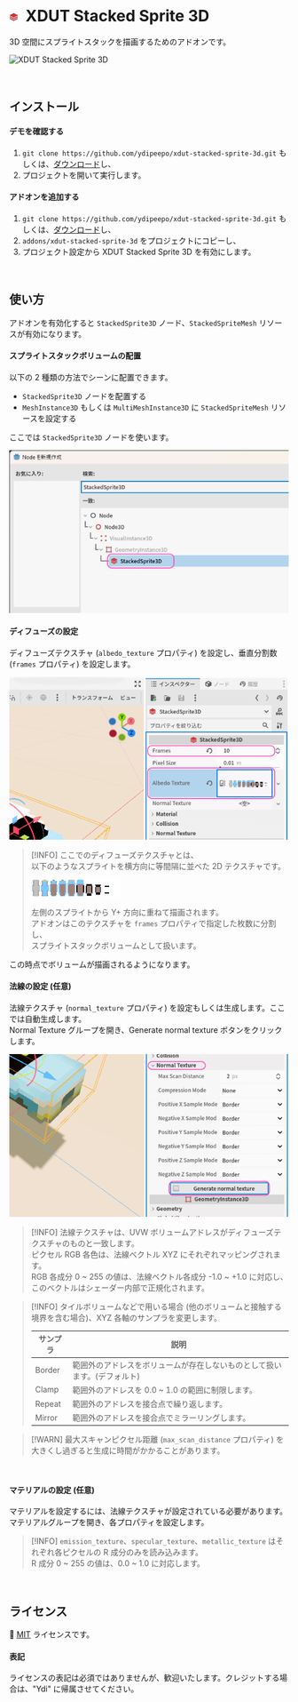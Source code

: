 <br />

# ![XDUT Stacked Sprite 3D](./addons/xdut-stacked-sprite-3d/StackedSprite3D.png)&nbsp;&nbsp;XDUT Stacked Sprite 3D

3D 空間にスプライトスタックを描画するためのアドオンです。

![XDUT Stacked Sprite 3D](./assets/texture/mikan-and-cadillac.gif)

<br />

## インストール

#### デモを確認する

1. `git clone https://github.com/ydipeepo/xdut-stacked-sprite-3d.git` もしくは、[ダウンロード](https://github.com/ydipeepo/xdut-stacked-sprite-3d/releases)し、
2. プロジェクトを開いて実行します。

#### アドオンを追加する

1. `git clone https://github.com/ydipeepo/xdut-stacked-sprite-3d.git` もしくは、[ダウンロード](https://github.com/ydipeepo/xdut-stacked-sprite-3d/releases)し、
2. `addons/xdut-stacked-sprite-3d` をプロジェクトにコピーし、
3. プロジェクト設定から XDUT Stacked Sprite 3D を有効にします。

<br />

## 使い方

アドオンを有効化すると `StackedSprite3D` ノード、`StackedSpriteMesh` リソースが有効になります。

#### スプライトスタックボリュームの配置

以下の 2 種類の方法でシーンに配置できます。

* `StackedSprite3D` ノードを配置する
* `MeshInstance3D` もしくは `MultiMeshInstance3D` に `StackedSpriteMesh` リソースを設定する

ここでは `StackedSprite3D` ノードを使います。

![`StackedSprite3D` ノードを追加する](./assets/texture/01.png)

#### ディフューズの設定

ディフューズテクスチャ (`albedo_texture` プロパティ) を設定し、垂直分割数 (`frames` プロパティ) を設定します。<br />

![`albedo_texture` プロパティと `frames` プロパティを設定する](./assets/texture/02.png)

> [!INFO]
> ここでのディフューズテクスチャとは、<br />
> 以下のようなスプライトを横方向に等間隔に並べた 2D テクスチャです。
>
> ![ディフューズテクスチャの例](./assets/texture/cadillac.png)
>
> 左側のスプライトから Y+ 方向に重ねて描画されます。<br />
> アドオンはこのテクスチャを `frames` プロパティで指定した枚数に分割し、<br />
> スプライトスタックボリュームとして扱います。

この時点でボリュームが描画されるようになります。

#### 法線の設定 (任意)

法線テクスチャ (`normal_texture` プロパティ) を設定もしくは生成します。ここでは自動生成します。<br />
Normal Texture グループを開き、Generate normal texture ボタンをクリックします。

![法線テクスチャを自動生成する](./assets/texture/03.png)

> [!INFO]
> 法線テクスチャは、UVW ボリュームアドレスがディフューズテクスチャのものと一致します。<br />
> ピクセル RGB 各色は、法線ベクトル XYZ にそれぞれマッピングされます。<br />
> RGB 各成分 0 ~ 255 の値は、法線ベクトル各成分 -1.0 ~ +1.0 に対応し、<br />
> このベクトルはシェーダー内部で正規化されます。

> [!INFO]
> タイルボリュームなどで用いる場合 (他のボリュームと接触する境界を含む場合)、XYZ 各軸のサンプラを変更します。
>
> | サンプラ | 説明 |
> |---|---|
> | Border | 範囲外のアドレスをボリュームが存在しないものとして扱います。(デフォルト) |
> | Clamp | 範囲外のアドレスを 0.0 ~ 1.0 の範囲に制限します。 |
> | Repeat | 範囲外のアドレスを接合点で繰り返します。 |
> | Mirror | 範囲外のアドレスを接合点でミラーリングします。 |

> [!WARN]
> 最大スキャンピクセル距離 (`max_scan_distance` プロパティ) を大きくし過ぎると生成に時間がかかることがあります。<br />

<br />

#### マテリアルの設定 (任意)

マテリアルを設定するには、法線テクスチャが設定されている必要があります。<br />
マテリアルグループを開き、各プロパティを設定します。

> [!INFO]
> `emission_texture`、`specular_texture`、`metallic_texture` はそれぞれ各ピクセルの R 成分のみを読み込みます。<br />
> R 成分 0 ~ 255 の値は、0.0 ~ 1.0 に対応します。

<br />

## ライセンス

🔗 [MIT](https://github.com/ydipeepo/xdut-task/blob/main/LICENSE) ライセンスです。

#### 表記

ライセンスの表記は必須ではありませんが、歓迎いたします。クレジットする場合は、"Ydi" に帰属させてください。

<br />
